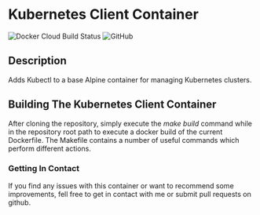 # Kubernetes Client Container #

![Docker Cloud Build Status](https://img.shields.io/docker/cloud/build/geoffh1977/kubectl.svg?style=plastic)
![GitHub](https://img.shields.io/github/license/geoffh1977/docker-kubectl.svg?style=plastic)

## Description ##
Adds Kubectl to a base Alpine container for managing Kubernetes clusters.

## Building The Kubernetes Client Container ##
After cloning the repository, simply execute the _make build_ command while in the repository root path to execute a docker build of the current Dockerfile. The Makefile contains a number of useful commands which perform different actions.

### Getting In Contact ###
If you find any issues with this container or want to recommend some improvements, fell free to get in contact with me or submit pull requests on github.
